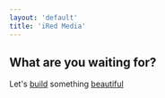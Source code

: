 ```yaml
---
layout: 'default'
title: 'iRed Media'
---
```


## What are you waiting for?

Let's [build](#!/build) something [beautiful](#!/beautiful)